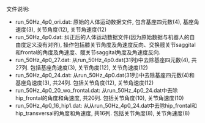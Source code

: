 文件说明:
- run_50Hz_4p0_ori.dat: 原始的人体运动数据文件, 包含基座四元数(4), 基座角速度(3), 关节角度(12), 关节角速度(12)
- run_50Hz_4p0.dat: 纠正后的人体运动数据文件(因为原始数据与机器人的自由度定义没有对齐), 操作包括膝关节角度及角速度反向、交换髋关节saggital和frontal的角度及角速度、髋关节saggital角度及角速度反向.
- run_50Hz_4p0_27.dat: 从run_50Hz_4p0.dat(31列)中去除基座四元数(4), 共27列. 包括基座角速度(3), 关节角度(12), 关节角速度(12)
- run_50Hz_4p0_24.dat: 从run_50Hz_4p0.dat(31列)中去除基座四元数(4)和基座角速度(3), 共24列. 包括关节角度(12), 关节角速度(12)
- run_50Hz_4p0_20_wo_frontal.dat: 从run_50Hz_4p0_24.dat中去除hip_frontal的角度和角速度, 共20列. 包括关节角度(10), 关节角速度(10)
- run_50Hz_4p0_16_hip1.dat: 从从run_50Hz_4p0_24.dat中去除hip_frontal和hip_transversal的角度和角速度, 共16列. 包括关节角度(8), 关节角速度(8)